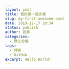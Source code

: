 ```yaml
---
layout: post
title: 我的第一篇文章
slug: my-first-awesome-post
date: 2019-12-17 20:34
status: publish
author: 若寒
categories: 
  - 默认分类
tags: 
  - 博客
  - GitHub
excerpt: Hello World!
---
```


